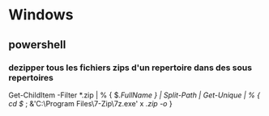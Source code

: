 # Windows
## powershell
### dezipper tous les fichiers zips d'un repertoire dans des sous repertoires
Get-ChildItem -Filter *.zip  | % { $_.FullName } | Split-Path | Get-Unique | % { cd $_ ; &'C:\Program Files\7-Zip\7z.exe' x *.zip -o* }
